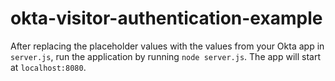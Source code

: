 # okta-visitor-authentication-example

After replacing the placeholder values with the values from your Okta app in `server.js`, run the application by running `node server.js`. The app will start at `localhost:8080`.
